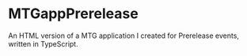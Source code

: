 # MTGappPrerelease
An HTML version of a MTG application I created for Prerelease events, written in TypeScript.
